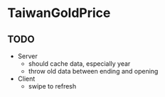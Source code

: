 # TaiwanGoldPrice

## TODO
* Server
  * should cache data, especially year
  * throw old data between ending and opening
* Client
  * swipe to refresh

